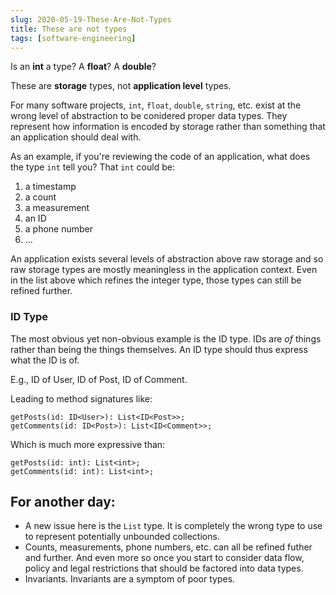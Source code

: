 ```yaml
---
slug: 2020-05-19-These-Are-Not-Types
title: These are not types
tags: [software-engineering]
---
```


Is an **int** a type? A **float**? A **double**?

These are **storage** types, not **application level** types.<!--truncate-->

For many software projects, `int`, `float`, `double`, `string`, etc. exist at the wrong level of abstraction to be conidered proper data types. They represent how information is encoded by storage rather than something that an application should deal with.

As an example, if you're reviewing the code of an application, what does the type `int` tell you? That `int` could be:
1. a timestamp
2. a count
3. a measurement
4. an ID
5. a phone number
6. ...

An application exists several levels of abstraction above raw storage and so raw storage types are mostly meaningless in the application context. Even in the list above which refines the integer type, those types can still be refined further.

### ID Type

The most obvious yet non-obvious example is the ID type. IDs are _of_ things rather than being the things themselves. An ID type should thus express what the ID is of.

E.g., ID of User, ID of Post, ID of Comment.

Leading to method signatures like:

```
getPosts(id: ID<User>): List<ID<Post>>;
getComments(id: ID<Post>): List<ID<Comment>>;
```

Which is much more expressive than:

```
getPosts(id: int): List<int>;
getComments(id: int): List<int>;
```

## For another day:

* A new issue here is the `List` type. It is completely the wrong type to use to represent potentially unbounded collections.
* Counts, measurements, phone numbers, etc. can all be refined futher and further. And even more so once you start to consider data flow, policy and legal restrictions that should be factored into data types.
* Invariants. Invariants are a symptom of poor types.
